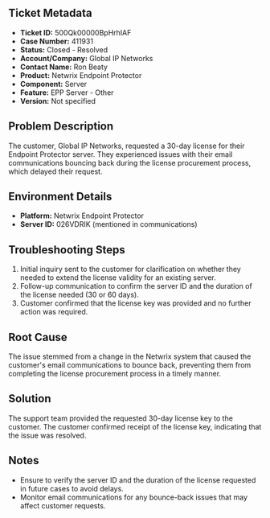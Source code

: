 ## Ticket Metadata
- **Ticket ID:** 500Qk00000BpHrhIAF
- **Case Number:** 411931
- **Status:** Closed - Resolved
- **Account/Company:** Global IP Networks
- **Contact Name:** Ron Beaty
- **Product:** Netwrix Endpoint Protector
- **Component:** Server
- **Feature:** EPP Server - Other
- **Version:** Not specified

## Problem Description
The customer, Global IP Networks, requested a 30-day license for their Endpoint Protector server. They experienced issues with their email communications bouncing back during the license procurement process, which delayed their request.

## Environment Details
- **Platform:** Netwrix Endpoint Protector
- **Server ID:** 026VDRIK (mentioned in communications)

## Troubleshooting Steps
1. Initial inquiry sent to the customer for clarification on whether they needed to extend the license validity for an existing server.
2. Follow-up communication to confirm the server ID and the duration of the license needed (30 or 60 days).
3. Customer confirmed that the license key was provided and no further action was required.

## Root Cause
The issue stemmed from a change in the Netwrix system that caused the customer's email communications to bounce back, preventing them from completing the license procurement process in a timely manner.

## Solution
The support team provided the requested 30-day license key to the customer. The customer confirmed receipt of the license key, indicating that the issue was resolved.

## Notes
- Ensure to verify the server ID and the duration of the license requested in future cases to avoid delays.
- Monitor email communications for any bounce-back issues that may affect customer requests.